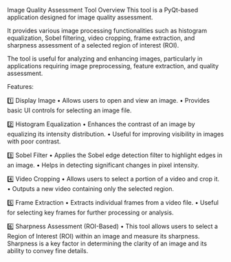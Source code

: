 Image Quality Assessment Tool
Overview
This tool is a PyQt-based application designed for image quality assessment.

It provides various image processing functionalities such as histogram equalization, Sobel filtering, video cropping, frame extraction, and sharpness assessment of a selected region of interest (ROI). 

The tool is useful for analyzing and enhancing images, particularly in applications requiring image preprocessing, feature extraction, and quality assessment.

Features:

1️⃣ Display Image
• Allows users to open and view an image.
• Provides basic UI controls for selecting an image file.

2️⃣ Histogram Equalization
• Enhances the contrast of an image by equalizing its intensity distribution.
• Useful for improving visibility in images with poor contrast.

3️⃣ Sobel Filter
• Applies the Sobel edge detection filter to highlight edges in an image.
• Helps in detecting significant changes in pixel intensity.

4️⃣ Video Cropping
• Allows users to select a portion of a video and crop it.
• Outputs a new video containing only the selected region.

5️⃣ Frame Extraction
• Extracts individual frames from a video file.
• Useful for selecting key frames for further processing or analysis.

6️⃣ Sharpness Assessment (ROI-Based)
• This tool allows users to select a Region of Interest (ROI) within an image and measure its sharpness. 
  Sharpness is a key factor in determining the clarity of an image and its ability to convey fine details.
